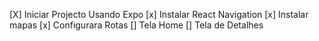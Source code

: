 [X] Iniciar Projecto Usando Expo
[x] Instalar React Navigation
[x] Instalar mapas
[x] Configurara Rotas
[] Tela Home
[] Tela de Detalhes
